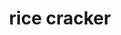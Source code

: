 ---
layout: smileys&emotion
title: rice cracker
emoji: rice_cracker
permalink: 🍘.html
image: assets/img/3moji/rice_cracker.png
---